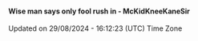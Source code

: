 #### Wise man says only fool rush in - McKidKneeKaneSir
Updated on 29/08/2024 - 16:12:23 (UTC) Time Zone
